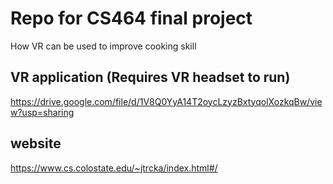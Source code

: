 # Repo for CS464 final project

How VR can be used to improve cooking skill

## VR application (Requires VR headset to run)
https://drive.google.com/file/d/1V8Q0YyA14T2oycLzyzBxtyqolXozkqBw/view?usp=sharing

## website
https://www.cs.colostate.edu/~jtrcka/index.html#/

